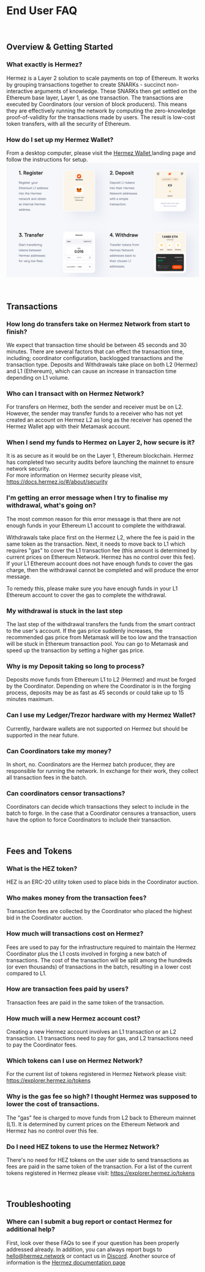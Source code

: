 # End User FAQ
&nbsp;
&nbsp;


## Overview & Getting Started 

### What exactly is Hermez?

Hermez is a Layer 2 solution to scale payments on top of Ethereum.  It works by grouping transactions together to create SNARKs - succinct non-interactive arguments of knowledge.  These SNARKs then get settled on the Ethereum base layer, Layer 1, as one transaction. The transactions are executed by Coordinators (our version of block producers).  This means they are effectively running the network by computing the zero-knowledge proof-of-validity for the transactions made by users.  The result is low-cost token transfers, with all the security of Ethereum.  


### How do I set up my Hermez Wallet? 


From a desktop computer, please visit the <a href="https://hermez.io/wallet/"> Hermez Wallet </a> landing page and follow the instructions for setup. 
![](img/how-to-tx.png)

&nbsp;
&nbsp;


## Transactions

### How long do transfers take on Hermez Network from start to finish? 

We expect that transaction time should be between 45 seconds and 30 minutes. There are several factors that can effect the transaction time, including; coordinator configuration, backlogged transactions and the transaction type. Deposits and Withdrawals take place on both L2 (Hermez) and L1 (Ethereum), which can cause an increase in transaction time depending on L1 volume.  

### Who can I transact with on Hermez Network? 

For transfers on Hermez, both the sender and receiver must be on L2. However, the sender may transfer funds to a receiver who has not yet created an account on Hermez L2 as long as the receiver has opened the Hermez Wallet app with their Metamask account.  


### When I send my funds to Hermez on Layer 2, how secure is it?  

It is as secure as it would be on the Layer 1, Ethereum blockchain. Hermez has completed two security audits before launching the mainnet to ensure network security.   
For more information on Hermez security please visit, https://docs.hermez.io/#/about/security


### I'm getting an error message when I try to finalise my withdrawal, what's going on?

The most common reason for this error message is that there are not enough funds in your Ethereum L1 account to complete the withdrawal.  

Withdrawals take place first on the Hermez L2, where the fee is paid in the same token as the transaction.  Next, it needs to move back to L1 which requires "gas" to cover the L1 transaction fee (this amount is determined by current prices on Ethereum Network. Hermez has no control over this fee).  If your L1 Ethereum account does not have enough funds to cover the gas charge, then the withdrawal cannot be completed and will produce the error message.  

To remedy this, please make sure you have enough funds in your L1 Ethereum account to cover the gas to complete the withdrawal.

### My withdrawal is stuck in the last step
The last step of the withdrawal transfers the funds from the smart contract to the user's account. If the gas price suddenly increases, the recommended gas price from Metamask will be too low and the transaction will be stuck in Ethereum transaction pool. You can go to Metamask and speed up the transaction by setting a higher gas price.

### Why is my Deposit taking so long to process?

Deposits move funds from Ethereum  L1 to L2 (Hermez) and must be forged by the Coordinator.  Depending on where the Coordinator is in the forging process, deposits may be as fast as 45 seconds or could take up to 15 minutes maximum. 

### Can I use my Ledger/Trezor hardware with my Hermez Wallet?

Currently, hardware wallets are not supported on Hermez but should be supported in the near future. 

### Can Coordinators take my money?

In short, no.  Coordinators are the Hermez batch producer, they are responsible for running the network. In exchange for their work, they collect all transaction fees in the batch. 

### Can coordinators censor transactions?

Coordinators can decide which transactions they select to include in the batch to forge. In the case that a Coordinator censures a transaction, users have the option to force Coordinators to include their transaction.

&nbsp;
&nbsp;


## Fees and Tokens

### What is the HEZ token? 
HEZ is an ERC-20 utility token used to place bids in the Coordinator auction.

### Who makes money from the transaction fees?

Transaction fees are collected by the Coordinator who placed the highest bid in the Coordinator auction.

### How much will transactions cost on Hermez?

Fees are used to pay for the infrastructure required to maintain the Hermez Coordinator plus the L1 costs involved in forging a new batch of transactions. The cost of the transaction will be split among the hundreds (or even thousands) of transactions in the batch, resulting in a lower cost compared to L1.

### How are transaction fees paid by users?

Transaction fees are paid in the same token of the transaction.

### How much will a new Hermez account cost?

Creating a new Hermez account involves an L1 transaction or an L2 transaction. L1 transactions need to pay for gas, and L2 transactions need to pay the Coordinator fees.

### Which tokens can I use on Hermez Network?

For the current list of tokens registered in Hermez Network please visit: https://explorer.hermez.io/tokens

### Why is the gas fee so high? I thought Hermez was supposed to lower the cost of transactions.

The "gas" fee is charged to move funds from L2 back to Ethereum mainnet (L1). It is determined by current prices on the Ethereum Network and Hermez has no control over this fee.

### Do I need HEZ tokens to use the Hermez Network?

There's no need for HEZ tokens on the user side to send transactions as fees are paid in the same token of the transaction.
For a list of the current tokens registered in Hermez please visit: https://explorer.hermez.io/tokens

&nbsp;
&nbsp;


## Troubleshooting 

### Where can I submit a bug report or contact Hermez for additional help?

First, look over these FAQs to see if your question has been properly addressed already. In addition, you can always report bugs to hello@hermez.network or contact us in [Discord](https://bit.ly/hermez-discord). Another source of information is the [Hermez documentation page](https://docs.hermez.io)

